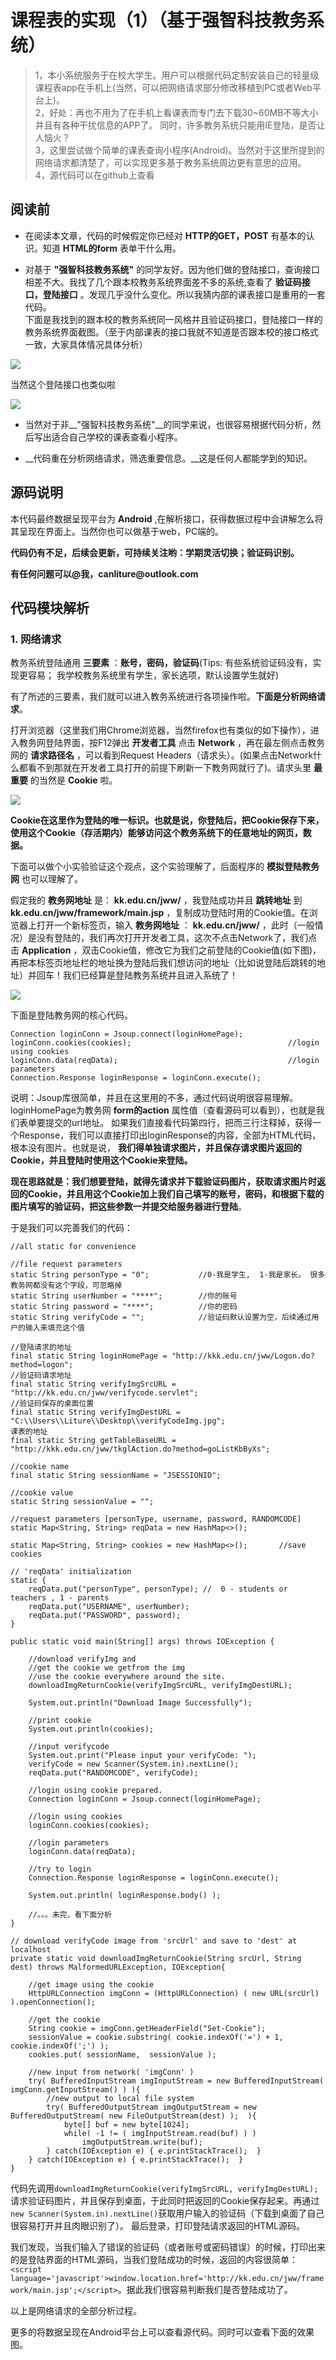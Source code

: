 # 课程表的实现（1）（基于强智科技教务系统） #
  
> 1，本小系统服务于在校大学生。用户可以根据代码定制安装自己的轻量级课程表app在手机上(当然，可以把网络请求部分修改移植到PC或者Web平台上)。  <br/>
> 2，好处：再也不用为了在手机上看课表而专门去下载30~60MB不等大小并且有各种干扰信息的APP了。 同时，许多教务系统只能用IE登陆，是否让人恼火？ <br/>
> 3，这里尝试做个简单的课表查询小程序(Android)。当然对于这里所提到的网络请求都清楚了，可以实现更多基于教务系统周边更有意思的应用。 <br/>
> 4，源代码可以在github上查看

## 阅读前 ##

- 在阅读本文章，代码的时候假定你已经对 __HTTP的GET，POST__ 有基本的认识。知道 __HTML的form__ 表单干什么用。
 
- 对基于 __"强智科技教务系统"__ 的同学友好。因为他们做的登陆接口，查询接口相差不大。我找了几个跟本校教务系统界面差不多的系统,查看了 __验证码接口，登陆接口__ 。发现几乎没什么变化。所以我猜内部的课表接口是重用的一套代码。<br/>
下面是我找到的跟本校的教务系统同一风格并且验证码接口，登陆接口一样的教务系统界面截图。（至于内部课表的接口我就不知道是否跟本校的接口格式一致，大家具体情况具体分析）<br/>

![](  https://i.imgur.com/vjiK45C.png)

  当然这个登陆接口也类似啦

![](  https://i.imgur.com/vqmqntq.png)

- 当然对于非__"强智科技教务系统"__的同学来说，也很容易根据代码分析，然后写出适合自己学校的课表查看小程序。

- __代码重在分析网络请求，筛选重要信息。__这是任何人都能学到的知识。

## 源码说明 ##
本代码最终数据呈现平台为 __Android__ ,在解析接口，获得数据过程中会讲解怎么将其呈现在界面上。当然你也可以做基于web，PC端的。

__代码仍有不足，后续会更新，可持续关注哟：学期灵活切换；验证码识别。__

__有任何问题可以@我，canliture@outlook.com__

## 代码模块解析 ##

### 1. 网络请求 ###

  教务系统登陆通用 __三要素__ ：__账号，密码，验证码__(Tips: 有些系统验证码没有，实现更容易； 我学校教务系统里有学生，家长选项，默认设置学生就好)
  
  有了所述的三要素，我们就可以进入教务系统进行各项操作啦。__下面是分析网络请求__。

  打开浏览器（这里我们用Chrome浏览器，当然firefox也有类似的如下操作），进入教务网登陆界面，按F12弹出 __开发者工具__ 点击 __Network__ ，再在最左侧点击教务网的 __请求路径名__ ，可以看到Request Headers（请求头）。(如果点击Network什么都看不到那就在开发者工具打开的前提下刷新一下教务网就行了)。请求头里 __最重要__ 的当然是 __Cookie__ 啦。

  ![](https://i.imgur.com/RA6HP8U.png)

  __Cookie在这里作为登陆的唯一标识。也就是说，你登陆后，把Cookie保存下来，使用这个Cookie（存活期内）能够访问这个教务系统下的任意地址的网页，数据。__

  下面可以做个小实验验证这个观点，这个实验理解了，后面程序的 __模拟登陆教务网__ 也可以理解了。

  假定我的 __教务网地址__ 是： __kk.edu.cn/jww/__  ，我登陆成功并且 __跳转地址__ 到 __kk.edu.cn/jww/framework/main.jsp__ ，复制成功登陆时用的Cookie值。在浏览器上打开一个新标签页，输入  __教务网地址__  ：  __kk.edu.cn/jww/__ ，此时（一般情况）是没有登陆的，我们再次打开开发者工具，这次不点击Network了，我们点击  __Application__ ，双击Cookie值，修改它为我们之前登陆的Cookie值(如下图)，再把本标签页地址栏的地址换为登陆后我们想访问的地址（比如说登陆后跳转的地址）并回车！我们已经算是登陆教务系统并且进入系统了！

  ![]( https://i.imgur.com/rv7Efkr.png)

  下面是登陆教务网的核心代码。
	
    Connection loginConn = Jsoup.connect(loginHomePage);
    loginConn.cookies(cookies);                                   //login using cookies
    loginConn.data(reqData);									  //login parameters
    Connection.Response loginResponse = loginConn.execute();	
    
  说明：Jsoup库很简单，并且在这里用的不多，通过代码说明很容易理解。        <br/>
  loginHomePage为教务网 __form的action__ 属性值（查看源码可以看到），也就是我们表单要提交的url地址。
  如果我们直接看代码第四行，把而三行注释掉，获得一个Response，我们可以直接打印出loginResponse的内容，全部为HTML代码，根本没有图片。也就是说， __我们得单独请求图片，并且保存请求图片返回的Cookie，并且登陆时使用这个Cookie来登陆。__ 

  __现在思路就是：我们想要登陆，就得先请求并下载验证码图片，获取请求图片时返回的Cookie，并且用这个Cookie加上我们自己填写的账号，密码，和根据下载的图片填写的验证码，把这些参数一并提交给服务器进行登陆__。

  于是我们可以完善我们的代码：
		
	//all static for convenience

	//file request parameters
	static String personType = "0";           //0-我是学生,  1-我是家长。 很多教务网都没有这个字段，可忽略掉
	static String userNumber = "****";        //你的账号
	static String password = "****";          //你的密码
	static String verifyCode = "";            //验证码默认设置为空，后续通过用户的输入来填充这个值
	
	//登陆请求的地址
	final static String loginHomePage = "http://kkk.edu.cn/jww/Logon.do?method=logon";
	//验证码请求地址
	final static String verifyImgSrcURL = "http://kk.edu.cn/jww/verifycode.servlet";
	//验证码保存的桌面位置
	final static String verifyImgDestURL = "C:\\Users\\Liture\\Desktop\\verifyCodeImg.jpg";
	课表的地址
	final static String getTableBaseURL = "http://kkk.edu.cn/jww/tkglAction.do?method=goListKbByXs";
	
	//cookie name
	final static String sessionName = "JSESSIONID"; 

	//cookie value
	static String sessionValue = "";						    
	
	//request parameters [personType, username, password, RANDOMCODE]
	static Map<String, String> reqData = new HashMap<>();  
	
	static Map<String, String> cookies = new HashMap<>();       //save cookies
	
	// 'reqData' initialization
	static { 
		reqData.put("personType", personType); //  0 - students or teachers , 1 - parents
    	reqData.put("USERNAME", userNumber);  
    	reqData.put("PASSWORD", password);
	}

	public static void main(String[] args) throws IOException {

		//download verifyImg and
		//get the cookie we getfrom the img
	    //use the cookie everywhere around the site.
		downloadImgReturnCookie(verifyImgSrcURL, verifyImgDestURL);

	    System.out.println("Download Image Successfully");

		//print cookie
	    System.out.println(cookies);

		//input verifycode
    	System.out.print("Please input your verifyCode: ");
    	verifyCode = new Scanner(System.in).nextLine();
    	reqData.put("RANDOMCODE", verifyCode);

    	//login using cookie prepared.
    	Connection loginConn = Jsoup.connect(loginHomePage);

		//login using cookies
    	loginConn.cookies(cookies);     
             
		//login parameters                 
    	loginConn.data(reqData);

		//try to login
    	Connection.Response loginResponse = loginConn.execute();

		System.out.println( loginResponse.body() );

		//。。。未完，看下面分析
	}

	// download verifyCode image from 'srcUrl' and save to 'dest' at localhost
    private static void downloadImgReturnCookie(String srcUrl, String dest) throws MalformedURLException, IOException{

    	//get image using the cookie
    	HttpURLConnection imgConn = (HttpURLConnection) ( new URL(srcUrl) ).openConnection();

    	//get the cookie
    	String cookie = imgConn.getHeaderField("Set-Cookie");
    	sessionValue = cookie.substring( cookie.indexOf('=') + 1, cookie.indexOf(';') );
    	cookies.put( sessionName,  sessionValue );

    	//new input from network( 'imgConn' )
    	try( BufferedInputStream imgInputStream = new BufferedInputStream( imgConn.getInputStream() ) ){
    		//new output to local file system
    		try( BufferedOutputStream imgOutputStream = new BufferedOutputStream( new FileOutputStream(dest) );  ){
    			byte[] buf = new byte[1024];
    	    	while( -1 != ( imgInputStream.read(buf) ) )   
    	    		imgOutputStream.write(buf);
    		} catch(IOException e) { e.printStackTrace();  }
    	} catch(IOException e) { e.printStackTrace();  }
    }
  
  代码先调用`downloadImgReturnCookie(verifyImgSrcURL, verifyImgDestURL);`请求验证码图片，并且保存到桌面，于此同时把返回的Cookie保存起来。再通过`new Scanner(System.in).nextLine()`获取用户输入的验证码（下载到桌面了自己很容易打开并且肉眼识别了）。
  最后登录，打印登陆请求返回的HTML源码。

  我们发现，当我们输入了错误的验证码（或者账号或密码错误）的时候，打印出来的是登陆界面的HTML源码，当我们登陆成功的时候，返回的内容很简单：`<script language='javascript'>window.location.href='http://kk.edu.cn/jww/framework/main.jsp';</script>`。据此我们很容易判断我们是否登陆成功了。

  以上是网络请求的全部分析过程。

  更多的将数据呈现在Android平台上可以查看源代码。同时可以查看下面的效果图。

  
  
  
